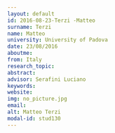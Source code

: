 ```yaml
---
layout: default 
id: 2016-08-23-Terzi -Matteo
surname: Terzi 
name: Matteo
university: University of Padova
date: 23/08/2016
aboutme: 
from: Italy
research_topic: 
abstract: 
advisor: Serafini Luciano
keywords: 
website: 
img: no_picture.jpg
email: 
alt: Matteo Terzi 
modal-id: stud130
---
```

